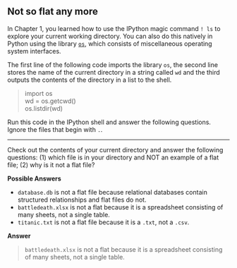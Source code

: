 ## Not so flat any more

In Chapter 1, you learned how to use the IPython magic command `! ls` to explore your current working directory. You can also do this natively in Python using the library [`os`](https://docs.python.org/2/library/os.html), which consists of miscellaneous operating system interfaces.

The first line of the following code imports the library `os`, the second line stores the name of the current directory in a string called `wd` and the third outputs the contents of the directory in a list to the shell.

> import os\
> wd = os.getcwd()\
> os.listdir(wd)

Run this code in the IPython shell and answer the following questions. Ignore the files that begin with `.`.

<hr>

Check out the contents of your current directory and answer the following questions: (1) which file is in your directory and NOT an example of a flat file; (2) why is it not a flat file?

**Possible Answers**

* `database.db` is not a flat file because relational databases contain structured relationships and flat files do not.
* `battledeath.xlsx` is not a flat because it is a spreadsheet consisting of many sheets, not a single table.
* `titanic.txt` is not a flat file because it is a `.txt`, not a `.csv`.

**Answer**

> `battledeath.xlsx` is not a flat because it is a spreadsheet consisting of many sheets, not a single table.